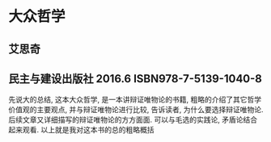 # 大众哲学
## 艾思奇
## 民主与建设出版社  2016.6 ISBN978-7-5139-1040-8

先说大的总结, 这本大众哲学, 是一本讲辩证唯物论的书籍, 粗略的介绍了其它哲学价值观的主要观点, 并与辩证唯物论进行比较, 告诉读者, 为什么要选择辩证唯物论. 后续文章又详细描写的辩证唯物论的方方面面. 可以与毛选的实践论, 矛盾论结合起来观看. 以上就是我对这本书的总的粗略概括


